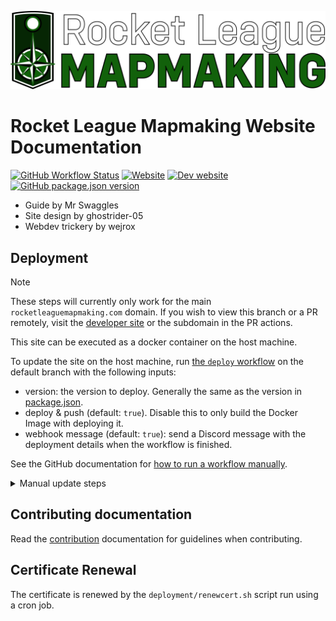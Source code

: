 <!-- markdownlint-disable-next-line MD041 -->
![Rocket League map making](./docs/.vitepress/public/icons/logo_rlmm_fulltext_new.png)

# Rocket League Mapmaking Website Documentation

[![GitHub Workflow Status](https://img.shields.io/github/actions/workflow/status/RocketLeagueMapMaking/RL-docs/test.yml?branch=master&label=tests)][github-actions]
[![Website](https://img.shields.io/website?down_message=offline&up_message=online&url=https%3A%2F%2Frocketleaguemapmaking.com%2F)][domain]
[![Dev website](https://img.shields.io/website?down_message=offline&up_message=online&label=website@master&url=https%3A%2F%2Frocketleaguemapmaking.pages.dev%2F)][dev-domain]
[![GitHub package.json version](https://img.shields.io/github/package-json/v/rocketleaguemapmaking/rl-docs)][package.json]

- Guide by Mr Swaggles
- Site design by ghostrider-05
- Webdev trickery by wejrox

## Deployment

> [!NOTE]
> These steps will currently only work for the main `rocketleaguemapmaking.com` domain. If you wish to view this branch or a PR remotely, visit the [developer site][dev-domain] or the subdomain in the PR actions.

This site can be executed as a docker container on the host machine.

To update the site on the host machine, run [the `deploy` workflow](https://github.com/RocketLeagueMapmaking/RL-docs/actions/workflows/deploy.yml) on the default branch with the following inputs:

- version: the version to deploy. Generally the same as the version in [package.json](./package.json).
- deploy & push (default: `true`). Disable this to only build the Docker Image with deploying it.
- webhook message (default: `true`): send a Discord message with the deployment details when the workflow is finished.

See the GitHub documentation for [how to run a workflow manually](https://docs.github.com/en/actions/using-workflows/manually-running-a-workflow#running-a-workflow).  

<details>
<summary>Manual update steps</summary>

1. [Install Docker-CE](https://docs.docker.com/engine/install/) on the host machine. Docker (non-ce) should also work but is not tested.
1. Clone this repository.
1. Build image not on host with `docker build . -t rocketleaguemapmaking/rlmm:<VERSION>`
1. Push to dockerhub with `docker login; docker push rocketleaguemapmaking/rlmm:<BUILD_VERSION>`
1. Navigate into the root of the repository on the host.
1. Execute `sh deployment/update_and_deploy.sh <BUILD_VERSION>`, e.g. `sh deployment/update_and_deploy.sh 0.1.0` on host
    - This container will run in the background, and you can access the website.
    - To view all docker containers, execute `docker ps -a`, which are ordered by age.
    - To view the NGINX logs of a container, execute `docker logs <container_name>`.
    - To stop the service, execute `docker stop rlmm`
1. Execute `sh deployment/move_dummyassets.sh` to copy in the Not So Dummy Assets.
1. Access the site at the correct URL (`rocketleaguemapmaking.com`).

</details>

## Contributing documentation

Read the [contribution][contributing] documentation for guidelines when contributing.

## Certificate Renewal

The certificate is renewed by the `deployment/renewcert.sh` script run using a cron job.

[contributing]: ./CONTRIBUTING.md
[package.json]: https://github.com/RocketLeagueMapmaking/RL-docs/blob/master/package.json
[github-actions]: https://github.com/RocketLeagueMapmaking/RL-docs/actions
[domain]: https://rocketleaguemapmaking.com
[dev-domain]: https://rocketleaguemapmaking.pages.dev
